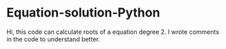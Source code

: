 # Equation-solution-Python
Hi, this code can calculate roots of a equation degree 2. I wrote comments in the code to understand better.

